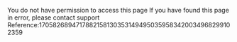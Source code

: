 You do not have permission to access this page If you have found this page in error, please contact support Reference:17058268947178821581303531494950359583420034968299102359